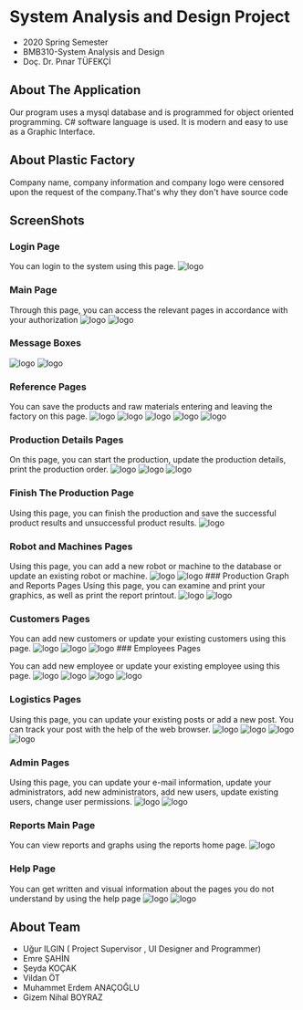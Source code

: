 # System Analysis and Design Project 
* 2020 Spring Semester 
* BMB310-System Analysis and Design
* Doç. Dr. Pınar TÜFEKÇİ
## About The Application
Our program uses a mysql database and is programmed for object oriented programming. C# software language is used. It is modern and easy to use as a Graphic Interface.
## About Plastic Factory
 Company name, company information and company logo were censored upon the request of the company.That's why they don't have source code
## ScreenShots
### Login Page
You can login to the system using this page.
 ![logo](/img/1.png)
 ### Main Page
Through this page, you can access the relevant pages in accordance with your authorization
 ![logo](/img/3.png)
 ![logo](/img/4.png)
 ### Message Boxes 
 ![logo](/img/2.png)
 ![logo](/img/32.png)
  ### Reference Pages
  You can save the products and raw materials entering and leaving the factory on this page.
  ![logo](/img/5.png)
 ![logo](/img/6.png)
 ![logo](/img/7.png)
 ![logo](/img/8.png)
 ![logo](/img/9.png)
  ### Production Details Pages
  On this page, you can start the production, update the production details, print the production order.
 ![logo](/img/10.png)
 ![logo](/img/11.png)
 ![logo](/img/12.png)
  ### Finish The Production Page
  Using this page, you can finish the production and save the successful product results and unsuccessful product results.
 ![logo](/img/13.png)
   ### Robot and Machines Pages
   Using this page, you can add a new robot or machine to the database or update an existing robot or machine.
 ![logo](/img/14.png)
 ![logo](/img/15.png)
    ### Production Graph and Reports Pages
	Using this page, you can examine and print your graphics, as well as print the report printout.
 ![logo](/img/16.png)
 ![logo](/img/17.png)
   ### Customers Pages
   
You can add new customers or update your existing customers using this page.
 ![logo](/img/18.png)
 ![logo](/img/19.png)
  ![logo](/img/20.png)
     ### Employees Pages
	 
You can add new employee or update your existing employee using this page.
 ![logo](/img/21.png)
 ![logo](/img/22.png)
  ![logo](/img/23.png)
  ![logo](/img/24.png)
   ### Logistics Pages
   

Using this page, you can update your existing posts or add a new post. You can track your post with the help of the web browser.
 ![logo](/img/25.png)
 ![logo](/img/26.png)
  ![logo](/img/27.png)
  ![logo](/img/31.png)
   ### Admin Pages
   Using this page, you can update your e-mail information, update your administrators, add new administrators, add new users, update existing users, change user permissions.
  ![logo](/img/28.png)
   ![logo](/img/29.png)
   ### Reports Main Page
   
You can view reports and graphs using the reports home page.
   ![logo](/img/30.png)
   ### Help Page
   You can get written and visual information about the pages you do not understand by using the help page
   ![logo](/img/33.png)
   ![logo](/img/34.png)
## About Team
* Uğur ILGIN ( Project Supervisor , UI Designer and Programmer)
* Emre ŞAHİN
* Şeyda KOÇAK
* Vildan ÖT
* Muhammet Erdem ANAÇOĞLU
* Gizem Nihal BOYRAZ
